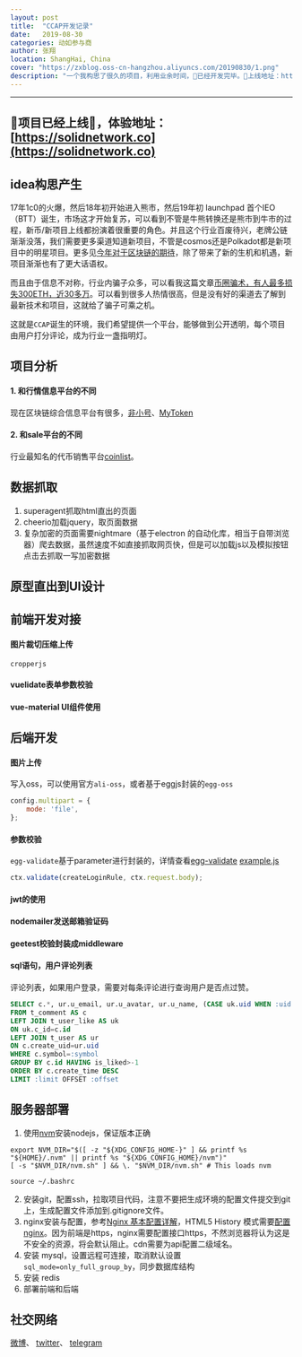 ```yaml
---
layout: post
title:  "CCAP开发记录"
date:   2019-08-30
categories: 动如参与商
author: 张翔
location: ShangHai, China
cover: "https://zxblog.oss-cn-hangzhou.aliyuncs.com/20190830/1.png"
description: "一个我构思了很久的项目，利用业余时间，🎉已经开发完毕。🚀上线地址：https://solidnetwork.co"
---
```

---
## 🎉项目已经上线🎉，体验地址：[https://solidnetwork.co](https://solidnetwork.co)

## idea构思产生
17年1c0的火爆，然后18年初开始进入熊市，然后19年初 launchpad 首个IEO（BTT）诞生，市场这才开始复苏，可以看到不管是牛熊转换还是熊市到牛市的过程，新币/新项目上线都扮演着很重要的角色。并且这个行业百废待兴，老牌公链渐渐没落，我们需要更多渠道知道新项目，不管是cosmos还是Polkadot都是新项目中的明星项目。更多见[今年对于区块链的期待](https://shellteo.top/forward/)，除了带来了新的生机和机遇，新项目渐渐也有了更大话语权。

而且由于信息不对称，行业内骗子众多，可以看我这篇文章[币圈骗术，有人最多损失300ETH，近30多万](https://shellteo.top/scam/)。可以看到很多人热情很高，但是没有好的渠道去了解到最新技术和项目，这就给了骗子可乘之机。

这就是`CCAP`诞生的环境，我们希望提供一个平台，能够做到公开透明，每个项目由用户打分评论，成为行业一盏指明灯。

## 项目分析
#### 1. 和行情信息平台的不同
 现在区块链综合信息平台有很多，[非小号](https://www.feixiaohao.com)、[MyToken](https://www.mytoken.io/)

#### 2. 和sale平台的不同
行业最知名的代币销售平台[coinlist](https://coinlist.co)。


## 数据抓取
1. superagent抓取html直出的页面
2. cheerio加载jquery，取页面数据
3. 复杂加密的页面需要nightmare（基于electron 的自动化库，相当于自带浏览器）爬去数据，虽然速度不如直接抓取网页快，但是可以加载js以及模拟按钮点击去抓取一写加密数据



## 原型直出到UI设计


## 前端开发对接


#### 图片裁切压缩上传
`cropperjs`
#### vuelidate表单参数校验

#### vue-material UI组件使用


## 后端开发

#### 图片上传
写入oss，可以使用官方`ali-oss`，或者基于eggjs封装的`egg-oss`
```js
config.multipart = {
    mode: 'file',
};
```

#### 参数校验
`egg-validate`基于parameter进行封装的，详情查看[egg-validate](https://github.com/eggjs/egg-validate)
[example.js](https://github.com/node-modules/parameter/blob/master/example.js)
```js
ctx.validate(createLoginRule, ctx.request.body);
```

#### jwt的使用

#### nodemailer发送邮箱验证码

#### geetest校验封装成middleware

#### sql语句，用户评论列表
评论列表，如果用户登录，需要对每条评论进行查询用户是否点过赞。

```SQL
SELECT c.*, ur.u_email, ur.u_avatar, ur.u_name, (CASE uk.uid WHEN :uid THEN TRUE ELSE FALSE END) AS is_liked
FROM t_comment AS c
LEFT JOIN t_user_like AS uk
ON uk.c_id=c.id
LEFT JOIN t_user AS ur
ON c.create_uid=ur.uid
WHERE c.symbol=:symbol
GROUP BY c.id HAVING is_liked>-1
ORDER BY c.create_time DESC
LIMIT :limit OFFSET :offset
```



## 服务器部署
1. 使用[nvm](https://github.com/nvm-sh/nvm)安装nodejs，保证版本正确
```shell
export NVM_DIR="$([ -z "${XDG_CONFIG_HOME-}" ] && printf %s "${HOME}/.nvm" || printf %s "${XDG_CONFIG_HOME}/nvm")"
[ -s "$NVM_DIR/nvm.sh" ] && \. "$NVM_DIR/nvm.sh" # This loads nvm
```
```
source ~/.bashrc
```
2. 安装git，配置ssh，拉取项目代码，注意不要把生成环境的配置文件提交到git上，生成配置文件添加到.gitignore文件。
3. nginx安装与配置，参考[Nginx 基本配置详解](https://juejin.im/post/5aa7704c6fb9a028bb18a993#heading-6)，HTML5 History 模式需要[配置nginx](https://router.vuejs.org/zh/guide/essentials/history-mode.html#后端配置例子)。因为前端是https，nginx需要配置接口https，不然浏览器将认为这是不安全的资源，将会默认阻止。cdn需要为api配置二级域名。
4. 安装 mysql，设置远程可连接，取消默认设置 `sql_mode=only_full_group_by`，同步数据库结构
5. 安装 redis
6. 部署前端和后端

## 社交网络
[微博](https://weibo.com/login.php)、
[twitter](https://twitter.com/smbzdm)、
[telegram](https://t.me/smbzdm_official)

